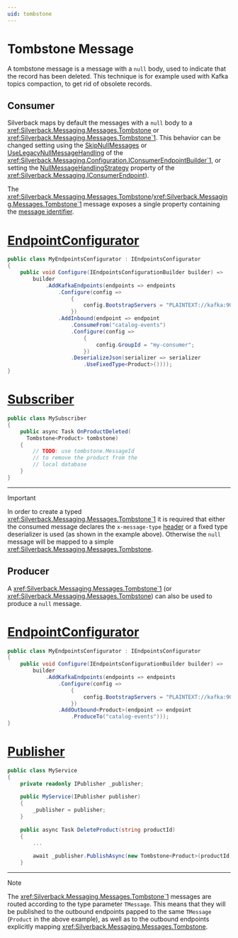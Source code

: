 ```yaml
---
uid: tombstone
---
```


# Tombstone Message

A tombstone message is a message with a `null` body, used to indicate that the record has been deleted. This technique is for example used with Kafka topics compaction, to get rid of obsolete records.

## Consumer

Silverback maps by default the messages with a `null` body to a <xref:Silverback.Messaging.Messages.Tombstone> or <xref:Silverback.Messaging.Messages.Tombstone`1>. This behavior can be changed setting using the [SkipNullMessages](xref:) or [UseLegacyNullMessageHandling](xref:) of the <xref:Silverback.Messaging.Configuration.IConsumerEndpointBuilder`1>, or setting the [NullMessageHandlingStrategy](xref:) property of the <xref:Silverback.Messaging.IConsumerEndpoint>).

The <xref:Silverback.Messaging.Messages.Tombstone>/<xref:Silverback.Messaging.Messages.Tombstone`1> message exposes a single property containing the [message identifier](xref:message-id). 

# [EndpointConfigurator](#tab/consumer-configurator)
```csharp
public class MyEndpointsConfigurator : IEndpointsConfigurator
{
    public void Configure(IEndpointsConfigurationBuilder builder) =>
        builder
            .AddKafkaEndpoints(endpoints => endpoints
                .Configure(config => 
                    {
                        config.BootstrapServers = "PLAINTEXT://kafka:9092"; 
                    })
                .AddInbound(endpoint => endpoint
                    .ConsumeFrom("catalog-events")
                    .Configure(config => 
                        {
                            config.GroupId = "my-consumer";
                        })
                    .DeserializeJson(serializer => serializer
                        .UseFixedType<Product>())));
}
```
# [Subscriber](#tab/consumer-subscriber)
```csharp
public class MySubscriber
{
    public async Task OnProductDeleted(
      Tombstone<Product> tombstone)
    {
        // TODO: use tombstone.MessageId 
        // to remove the product from the
        // local database
    }
}
```
***

> [!Important]
> In order to create a typed <xref:Silverback.Messaging.Messages.Tombstone`1> it is required that either the consumed message declares the `x-message-type` [header](xref:headers) or a fixed type deserializer is used (as shown in the example above). Otherwise the `null` message will be mapped to a simple <xref:Silverback.Messaging.Messages.Tombstone>.

## Producer

A <xref:Silverback.Messaging.Messages.Tombstone`1> (or <xref:Silverback.Messaging.Messages.Tombstone>) can also be used to produce a `null` message.

# [EndpointConfigurator](#tab/producer-configurator)
```csharp
public class MyEndpointsConfigurator : IEndpointsConfigurator
{
    public void Configure(IEndpointsConfigurationBuilder builder) =>
        builder
            .AddKafkaEndpoints(endpoints => endpoints
                .Configure(config => 
                    {
                        config.BootstrapServers = "PLAINTEXT://kafka:9092"; 
                    })
                .AddOutbound<Product>(endpoint => endpoint
                    .ProduceTo("catalog-events")));
}
```
# [Publisher](#tab/producer-publisher)
```csharp
public class MyService
{
    private readonly IPublisher _publisher;
    
    public MyService(IPublisher publisher)
    {
        _publisher = publisher;
    }
    
    public async Task DeleteProduct(string productId)
    {
        ...
        
        await _publisher.PublishAsync(new Tombstone<Product>(productId);
    }
```
***

> [!Note]
> The <xref:Silverback.Messaging.Messages.Tombstone`1> messages are routed according to the type parameter `TMessage`. This means that they will be published to the outbound endpoints papped to the same `TMessage` (`Product` in the above example), as well as to the outbound endpoints explicitly mapping <xref:Silverback.Messaging.Messages.Tombstone>.

